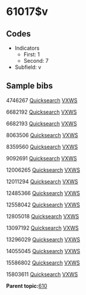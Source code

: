 # 61017$v

## Codes

-   Indicators
    -   First: 1
    -   Second: 7
-   Subfield: v

## Sample bibs

4746267 [Quicksearch](https://search.library.yale.edu/catalog/4746267) [VXWS](http://prodorbis.library.yale.edu:7014/vxws/GetHoldingsService?bibId=4746267)

6682192 [Quicksearch](https://search.library.yale.edu/catalog/6682192) [VXWS](http://prodorbis.library.yale.edu:7014/vxws/GetHoldingsService?bibId=6682192)

6682193 [Quicksearch](https://search.library.yale.edu/catalog/6682193) [VXWS](http://prodorbis.library.yale.edu:7014/vxws/GetHoldingsService?bibId=6682193)

8063506 [Quicksearch](https://search.library.yale.edu/catalog/8063506) [VXWS](http://prodorbis.library.yale.edu:7014/vxws/GetHoldingsService?bibId=8063506)

8359560 [Quicksearch](https://search.library.yale.edu/catalog/8359560) [VXWS](http://prodorbis.library.yale.edu:7014/vxws/GetHoldingsService?bibId=8359560)

9092691 [Quicksearch](https://search.library.yale.edu/catalog/9092691) [VXWS](http://prodorbis.library.yale.edu:7014/vxws/GetHoldingsService?bibId=9092691)

12006265 [Quicksearch](https://search.library.yale.edu/catalog/12006265) [VXWS](http://prodorbis.library.yale.edu:7014/vxws/GetHoldingsService?bibId=12006265)

12011294 [Quicksearch](https://search.library.yale.edu/catalog/12011294) [VXWS](http://prodorbis.library.yale.edu:7014/vxws/GetHoldingsService?bibId=12011294)

12485366 [Quicksearch](https://search.library.yale.edu/catalog/12485366) [VXWS](http://prodorbis.library.yale.edu:7014/vxws/GetHoldingsService?bibId=12485366)

12558042 [Quicksearch](https://search.library.yale.edu/catalog/12558042) [VXWS](http://prodorbis.library.yale.edu:7014/vxws/GetHoldingsService?bibId=12558042)

12805018 [Quicksearch](https://search.library.yale.edu/catalog/12805018) [VXWS](http://prodorbis.library.yale.edu:7014/vxws/GetHoldingsService?bibId=12805018)

13097192 [Quicksearch](https://search.library.yale.edu/catalog/13097192) [VXWS](http://prodorbis.library.yale.edu:7014/vxws/GetHoldingsService?bibId=13097192)

13296029 [Quicksearch](https://search.library.yale.edu/catalog/13296029) [VXWS](http://prodorbis.library.yale.edu:7014/vxws/GetHoldingsService?bibId=13296029)

14055045 [Quicksearch](https://search.library.yale.edu/catalog/14055045) [VXWS](http://prodorbis.library.yale.edu:7014/vxws/GetHoldingsService?bibId=14055045)

15586802 [Quicksearch](https://search.library.yale.edu/catalog/15586802) [VXWS](http://prodorbis.library.yale.edu:7014/vxws/GetHoldingsService?bibId=15586802)

15803611 [Quicksearch](https://search.library.yale.edu/catalog/15803611) [VXWS](http://prodorbis.library.yale.edu:7014/vxws/GetHoldingsService?bibId=15803611)

**Parent topic:**[610](../../tags/610/610.md)

